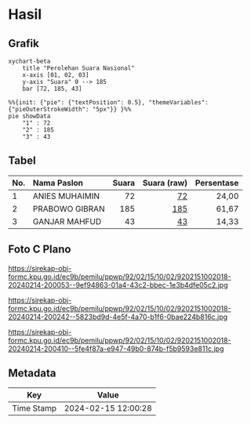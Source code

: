 # Hasil

## Grafik

```mermaid
xychart-beta
    title "Perolehan Suara Nasional"
    x-axis [01, 02, 03]
    y-axis "Suara" 0 --> 185
    bar [72, 185, 43]
```

```mermaid
%%{init: {"pie": {"textPosition": 0.5}, "themeVariables": {"pieOuterStrokeWidth": "5px"}} }%%
pie showData
    "1" : 72
    "2" : 185
    "3" : 43
```

## Tabel

| No. | Nama Paslon    | Suara | Suara (raw) | Persentase |
|:--- |:-------------- | -----:| -----------:| ----------:|
| 1   | ANIES MUHAIMIN | 72    | [72][p-1]   | 24,00      |
| 2   | PRABOWO GIBRAN | 185   | [185][p-2]  | 61,67      |
| 3   | GANJAR MAHFUD  | 43    | [43][p-3]   | 14,33      |


[p-1]: https://github.com/gigit-pemilu/pemilu-2024/blob/main/pilpres/hitung-suara/sub/92-papua-barat/sub/02-manokwari/sub/15-manokwari-selatan/sub/1002-anday/sub/018-tps/sub/paslon-1.txt
[p-2]: https://github.com/gigit-pemilu/pemilu-2024/blob/main/pilpres/hitung-suara/sub/92-papua-barat/sub/02-manokwari/sub/15-manokwari-selatan/sub/1002-anday/sub/018-tps/sub/paslon-2.txt
[p-3]: https://github.com/gigit-pemilu/pemilu-2024/blob/main/pilpres/hitung-suara/sub/92-papua-barat/sub/02-manokwari/sub/15-manokwari-selatan/sub/1002-anday/sub/018-tps/sub/paslon-3.txt

## Foto C Plano

https://sirekap-obj-formc.kpu.go.id/ec9b/pemilu/ppwp/92/02/15/10/02/9202151002018-20240214-200053--9ef94863-01a4-43c2-bbec-1e3b4dfe05c2.jpg

https://sirekap-obj-formc.kpu.go.id/ec9b/pemilu/ppwp/92/02/15/10/02/9202151002018-20240214-200242--5823bd9d-4e5f-4a70-b1f6-0bae224b816c.jpg

https://sirekap-obj-formc.kpu.go.id/ec9b/pemilu/ppwp/92/02/15/10/02/9202151002018-20240214-200410--5fe4f87a-e947-49b0-874b-f5b9593e811c.jpg


## Metadata

| Key        | Value               |
| ---------- | ------------------- |
| Time Stamp | 2024-02-15 12:00:28 |



